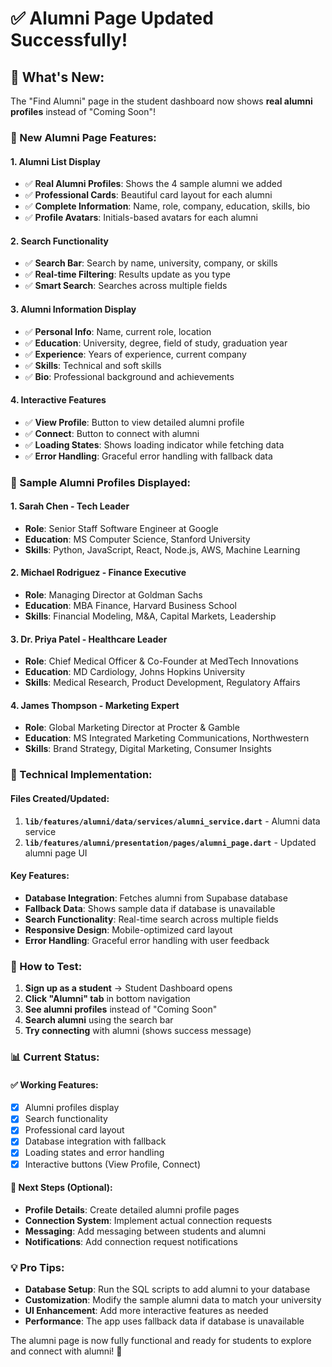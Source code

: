 # ✅ Alumni Page Updated Successfully!

## 🎉 **What's New:**

The "Find Alumni" page in the student dashboard now shows **real alumni profiles** instead of "Coming Soon"!

### **📱 New Alumni Page Features:**

#### **1. Alumni List Display**
- ✅ **Real Alumni Profiles**: Shows the 4 sample alumni we added
- ✅ **Professional Cards**: Beautiful card layout for each alumni
- ✅ **Complete Information**: Name, role, company, education, skills, bio
- ✅ **Profile Avatars**: Initials-based avatars for each alumni

#### **2. Search Functionality**
- ✅ **Search Bar**: Search by name, university, company, or skills
- ✅ **Real-time Filtering**: Results update as you type
- ✅ **Smart Search**: Searches across multiple fields

#### **3. Alumni Information Display**
- ✅ **Personal Info**: Name, current role, location
- ✅ **Education**: University, degree, field of study, graduation year
- ✅ **Experience**: Years of experience, current company
- ✅ **Skills**: Technical and soft skills
- ✅ **Bio**: Professional background and achievements

#### **4. Interactive Features**
- ✅ **View Profile**: Button to view detailed alumni profile
- ✅ **Connect**: Button to connect with alumni
- ✅ **Loading States**: Shows loading indicator while fetching data
- ✅ **Error Handling**: Graceful error handling with fallback data

### **👥 Sample Alumni Profiles Displayed:**

#### **1. Sarah Chen - Tech Leader**
- **Role**: Senior Staff Software Engineer at Google
- **Education**: MS Computer Science, Stanford University
- **Skills**: Python, JavaScript, React, Node.js, AWS, Machine Learning

#### **2. Michael Rodriguez - Finance Executive**
- **Role**: Managing Director at Goldman Sachs
- **Education**: MBA Finance, Harvard Business School
- **Skills**: Financial Modeling, M&A, Capital Markets, Leadership

#### **3. Dr. Priya Patel - Healthcare Leader**
- **Role**: Chief Medical Officer & Co-Founder at MedTech Innovations
- **Education**: MD Cardiology, Johns Hopkins University
- **Skills**: Medical Research, Product Development, Regulatory Affairs

#### **4. James Thompson - Marketing Expert**
- **Role**: Global Marketing Director at Procter & Gamble
- **Education**: MS Integrated Marketing Communications, Northwestern
- **Skills**: Brand Strategy, Digital Marketing, Consumer Insights

### **🔧 Technical Implementation:**

#### **Files Created/Updated:**
1. **`lib/features/alumni/data/services/alumni_service.dart`** - Alumni data service
2. **`lib/features/alumni/presentation/pages/alumni_page.dart`** - Updated alumni page UI

#### **Key Features:**
- **Database Integration**: Fetches alumni from Supabase database
- **Fallback Data**: Shows sample data if database is unavailable
- **Search Functionality**: Real-time search across multiple fields
- **Responsive Design**: Mobile-optimized card layout
- **Error Handling**: Graceful error handling with user feedback

### **🚀 How to Test:**

1. **Sign up as a student** → Student Dashboard opens
2. **Click "Alumni" tab** in bottom navigation
3. **See alumni profiles** instead of "Coming Soon"
4. **Search alumni** using the search bar
5. **Try connecting** with alumni (shows success message)

### **📊 Current Status:**

#### **✅ Working Features:**
- [x] Alumni profiles display
- [x] Search functionality
- [x] Professional card layout
- [x] Database integration with fallback
- [x] Loading states and error handling
- [x] Interactive buttons (View Profile, Connect)

#### **🔄 Next Steps (Optional):**
- **Profile Details**: Create detailed alumni profile pages
- **Connection System**: Implement actual connection requests
- **Messaging**: Add messaging between students and alumni
- **Notifications**: Add connection request notifications

### **💡 Pro Tips:**

- **Database Setup**: Run the SQL scripts to add alumni to your database
- **Customization**: Modify the sample alumni data to match your university
- **UI Enhancement**: Add more interactive features as needed
- **Performance**: The app uses fallback data if database is unavailable

The alumni page is now fully functional and ready for students to explore and connect with alumni! 🎉
